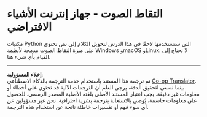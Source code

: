 <!--
CO_OP_TRANSLATOR_METADATA:
{
  "original_hash": "e4f2925acb211765889c3b51b9116ceb",
  "translation_date": "2025-08-27T00:33:26+00:00",
  "source_file": "6-consumer/lessons/1-speech-recognition/virtual-device-audio.md",
  "language_code": "ar"
}
-->
# التقاط الصوت - جهاز إنترنت الأشياء الافتراضي

مكتبات Python التي ستستخدمها لاحقًا في هذا الدرس لتحويل الكلام إلى نص تحتوي على ميزة التقاط الصوت مدمجة لأنظمة Windows وmacOS وLinux. لا تحتاج إلى القيام بأي شيء هنا.

---

**إخلاء المسؤولية**:  
تم ترجمة هذا المستند باستخدام خدمة الترجمة بالذكاء الاصطناعي [Co-op Translator](https://github.com/Azure/co-op-translator). بينما نسعى لتحقيق الدقة، يرجى العلم أن الترجمات الآلية قد تحتوي على أخطاء أو معلومات غير دقيقة. يجب اعتبار المستند الأصلي بلغته الأصلية المصدر الرسمي. للحصول على معلومات حاسمة، يُوصى بالاستعانة بترجمة بشرية احترافية. نحن غير مسؤولين عن أي سوء فهم أو تفسيرات خاطئة ناتجة عن استخدام هذه الترجمة.